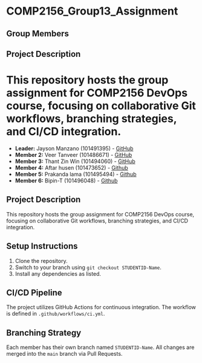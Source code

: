 # COMP2156_Group13_Assignment
## Group Members
## Project Description
This repository hosts the group assignment for COMP2156 DevOps course, focusing on collaborative Git workflows, branching strategies, and CI/CD integration.
=======
- **Leader:** Jayson Manzano (101491395) - [GitHub](https://github.com/mrjmanzano)
- **Member 2:** Veer Tanveer (101486671) - [GitHub](https://github.com/veertanveer)
- **Member 3:** Thant Zin Win (101494060) - [GitHub](https://github.com/thantzinlong)
- **Member 4:** Aftar husen   (101473652) - [Github](https://github.com/Aftarhusen)
- **Member 5:** Prakanda lama (101495494) - [Github](https://github.com/maybeprakand)
- **Member 6:** Bipin-T (101496048) - [Github](https://github.com/Bipin-T)

## Project Description
This repository hosts the group assignment for COMP2156 DevOps course, focusing on
collaborative Git workflows, branching strategies, and CI/CD integration.
## Setup Instructions
1. Clone the repository.
2. Switch to your branch using `git checkout STUDENTID-Name`.
3. Install any dependencies as listed.
## CI/CD Pipeline
The project utilizes GitHub Actions for continuous integration. The workflow is defined
in `.github/workflows/ci.yml`.
## Branching Strategy
Each member has their own branch named `STUDENTID-Name`. All changes are
merged into the `main` branch via Pull Requests.

